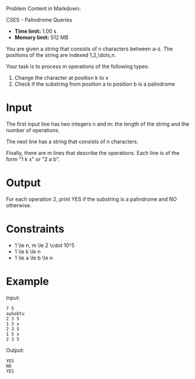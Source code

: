 Problem Content in Markdown:


CSES \- Palindrome Queries




* **Time limit:** 1\.00 s
* **Memory limit:** 512 MB




You are given a string that consists of n characters between a–z. The positions of the string are indexed 1,2,\\dots,n.


Your task is to process m operations of the following types:


1. Change the character at position k to x
2. Check if the substring from position a to position b is a palindrome


Input
=====


The first input line has two integers n and m: the length of the string and the number of operations.


The next line has a string that consists of n characters.


Finally, there are m lines that describe the operations. Each line is of the form "1 k x" or "2 a b".


Output
======


For each operation 2, print YES if the substring is a palindrome and NO otherwise.


Constraints
===========


* 1 \\le n, m \\le 2 \\cdot 10^5
* 1 \\le k \\le n
* 1 \\le a \\le b \\le n


Example
=======


Input:



```
7 5
aybabtu
2 3 5
1 3 x
2 3 5
1 5 x
2 3 5

```

Output:



```
YES
NO
YES

```
 
